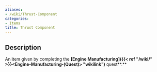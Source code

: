 ```yaml
---
aliases:
- /wiki/Thrust-Component
categories:
- Items
title: Thrust Component
---
```


## Description

An item given by completing the **[Engine Manufacturing]({{< ref "/wiki/" >}}<Engine-Manufacturing-(Quest)> "wikilink")** quest**.**
